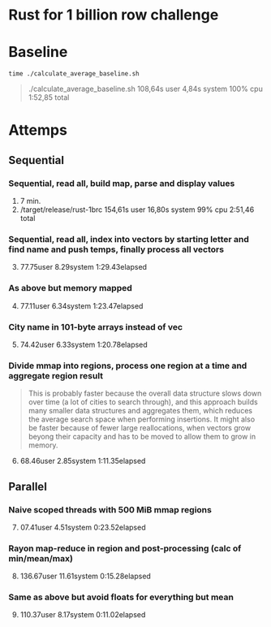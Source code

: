 # Rust for 1 billion row challenge

# Baseline
```shell
time ./calculate_average_baseline.sh
```
>./calculate_average_baseline.sh  108,64s user 4,84s system 100% cpu 1:52,85 total


# Attemps

## Sequential

### Sequential, read all, build map, parse and display values
1. 7 min.
2. /target/release/rust-1brc  154,61s user 16,80s system 99% cpu 2:51,46 total

### Sequential, read all, index into vectors by starting letter and find name and push temps, finally process all vectors
3. 77.75user 8.29system 1:29.43elapsed

### As above but memory mapped
4. 77.11user 6.34system 1:23.47elapsed

### City name in 101-byte arrays instead of vec
5. 74.42user 6.33system 1:20.78elapsed

### Divide mmap into regions, process one region at a time and aggregate region result
> This is probably faster because the overall data structure slows down over time (a lot of cities to search through), and this approach builds many smaller data structures and aggregates them, which reduces the average search space when performing insertions. It might also be faster because of fewer large reallocations, when vectors grow beyong their capacity and has to be moved to allow them to grow in memory.
6. 68.46user 2.85system 1:11.35elapsed

## Parallel

### Naive scoped threads with 500 MiB mmap regions 

7. 07.41user 4.51system 0:23.52elapsed

### Rayon map-reduce in region and post-processing (calc of min/mean/max)

8. 136.67user 11.61system 0:15.28elapsed 

### Same as above but avoid floats for everything but mean

9. 110.37user 8.17system 0:11.02elapsed